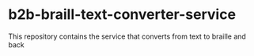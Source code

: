 # b2b-braill-text-converter-service
This repository contains the service that converts from text to braille and back
